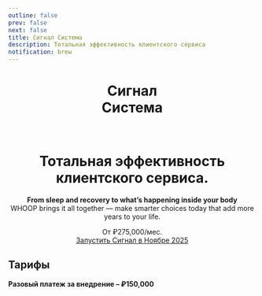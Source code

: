 ```yaml
---
outline: false
prev: false
next: false
title: Сигнал Система
description: Тотальная эффективность клиентского сервиса
notification: brew
---
```


<SignalProductsSlider />

<div align="center">

<h1 class="responsive-heading">Сигнал<br>Система</h1>

<br>

<h1>
  <span>Тотальная эффективность</span><br class="mobile-break"> <span>клиентского сервиса.</span>
</h1>

<p>
  <strong>From sleep and recovery to what’s happening inside your body</strong><br class="mobile-break"> WHOOP brings it all together — make smarter choices today that add more years to your life.
</p>

<div class="checkup-cta-section">
  <div class="checkup-price">От ₽275,000/мес.</div>
  <a href="/apply" class="btn-cta">Запустить Сигнал в Ноябре 2025</a>
</div>

</div>

## Тарифы

**Разовый платеж за внедрение – ₽150,000**

<FitnessTarifs />




